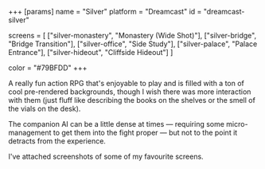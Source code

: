 +++
[params]
  name = "Silver"
  platform = "Dreamcast"
  id = "dreamcast-silver"

  screens = [
    ["silver-monastery", "Monastery (Wide Shot)"],
    ["silver-bridge", "Bridge Transition"],
    ["silver-office", "Side Study"],
    ["silver-palace", "Palace Entrance"],
    ["silver-hideout", "Cliffside Hideout"]
  ]

  color = "#79BFDD"
+++

A really fun action RPG that's enjoyable to play and is filled
with a ton of cool pre-rendered backgrounds, though I wish there
was more interaction with them (just fluff like describing the
books on the shelves or the smell of the vials on the desk).

The companion AI can be a little dense at times — requiring some
micro-management to get them into the fight proper — but not to the
point it detracts from the experience.

I've attached screenshots of some of my favourite screens.
